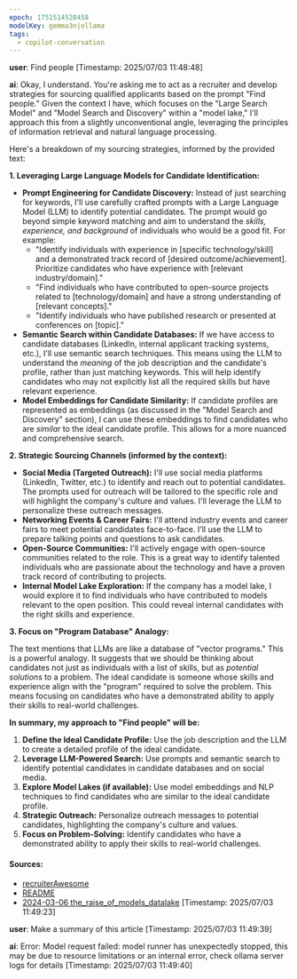 ```yaml
---
epoch: 1751514528458
modelKey: gemma3n|ollama
tags:
  - copilot-conversation
---
```


**user**: Find people
[Timestamp: 2025/07/03 11:48:48]

**ai**: Okay, I understand. You're asking me to act as a recruiter and develop strategies for sourcing qualified applicants based on the prompt "Find people."  Given the context I have, which focuses on the "Large Search Model" and "Model Search and Discovery" within a "model lake," I'll approach this from a slightly unconventional angle, leveraging the principles of information retrieval and natural language processing.

Here's a breakdown of my sourcing strategies, informed by the provided text:

**1. Leveraging Large Language Models for Candidate Identification:**

*   **Prompt Engineering for Candidate Discovery:**  Instead of just searching for keywords, I'll use carefully crafted prompts with a Large Language Model (LLM) to identify potential candidates.  The prompt would go beyond simple keyword matching and aim to understand the *skills, experience, and background* of individuals who would be a good fit.  For example:
    *   "Identify individuals with experience in [specific technology/skill] and a demonstrated track record of [desired outcome/achievement].  Prioritize candidates who have experience with [relevant industry/domain]."
    *   "Find individuals who have contributed to open-source projects related to [technology/domain] and have a strong understanding of [relevant concepts]."
    *   "Identify individuals who have published research or presented at conferences on [topic]."
*   **Semantic Search within Candidate Databases:**  If we have access to candidate databases (LinkedIn, internal applicant tracking systems, etc.), I'll use semantic search techniques.  This means using the LLM to understand the *meaning* of the job description and the candidate's profile, rather than just matching keywords.  This will help identify candidates who may not explicitly list all the required skills but have relevant experience.
*   **Model Embeddings for Candidate Similarity:**  If candidate profiles are represented as embeddings (as discussed in the "Model Search and Discovery" section), I can use these embeddings to find candidates who are *similar* to the ideal candidate profile.  This allows for a more nuanced and comprehensive search.

**2.  Strategic Sourcing Channels (informed by the context):**

*   **Social Media (Targeted Outreach):**  I'll use social media platforms (LinkedIn, Twitter, etc.) to identify and reach out to potential candidates.  The prompts used for outreach will be tailored to the specific role and will highlight the company's culture and values.  I'll leverage the LLM to personalize these outreach messages.
*   **Networking Events & Career Fairs:**  I'll attend industry events and career fairs to meet potential candidates face-to-face.  I'll use the LLM to prepare talking points and questions to ask candidates.
*   **Open-Source Communities:**  I'll actively engage with open-source communities related to the role.  This is a great way to identify talented individuals who are passionate about the technology and have a proven track record of contributing to projects.
*   **Internal Model Lake Exploration:** If the company has a model lake, I would explore it to find individuals who have contributed to models relevant to the open position. This could reveal internal candidates with the right skills and experience.

**3.  Focus on "Program Database" Analogy:**

The text mentions that LLMs are like a database of "vector programs."  This is a powerful analogy.  It suggests that we should be thinking about candidates not just as individuals with a list of skills, but as *potential solutions* to a problem.  The ideal candidate is someone whose skills and experience align with the "program" required to solve the problem.  This means focusing on candidates who have a demonstrated ability to apply their skills to real-world challenges.

**In summary, my approach to "Find people" will be:**

1.  **Define the Ideal Candidate Profile:**  Use the job description and the LLM to create a detailed profile of the ideal candidate.
2.  **Leverage LLM-Powered Search:**  Use prompts and semantic search to identify potential candidates in candidate databases and on social media.
3.  **Explore Model Lakes (if available):**  Use model embeddings and NLP techniques to find candidates who are similar to the ideal candidate profile.
4.  **Strategic Outreach:**  Personalize outreach messages to potential candidates, highlighting the company's culture and values.
5.  **Focus on Problem-Solving:**  Identify candidates who have a demonstrated ability to apply their skills to real-world challenges.





#### Sources:
- [recruiterAwesome](obsidian://open?vault=digital_palace&file=recruiterAwesome)
- [README](obsidian://open?vault=digital_palace&file=README)
- [2024-03-06 the_raise_of_models_datalake](obsidian://open?vault=digital_palace&file=2024-03-06%20the_raise_of_models_datalake)
[Timestamp: 2025/07/03 11:49:23]

**user**: Make a summary of this article
[Timestamp: 2025/07/03 11:49:39]

**ai**: Error: Model request failed: model runner has unexpectedly stopped, this may be due to resource limitations or an internal error, check ollama server logs for details
[Timestamp: 2025/07/03 11:49:40]